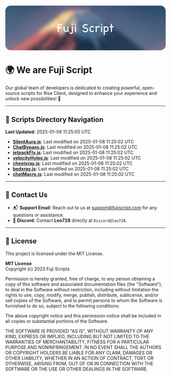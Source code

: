 ![Banner](.github/b.webp)

# 🌍 **We are Fuji Script**

Our global team of developers is dedicated to creating powerful, open-source scripts for Rise Client, designed to enhance your experience and unlock new possibilities! 🌟

---
<!-- SCRIPTS_NAVIGATION_START -->
## 📂 **Scripts Directory Navigation**

**Last Updated**: 2025-01-08 11:25:05 UTC

- **[SilentAura.js](scripts/SilentAura.js)**: Last modified on 2025-01-08 11:25:02 UTC
- **[ChatBypass.js](scripts/ChatBypass.js)**: Last modified on 2025-01-08 11:25:02 UTC
- **[jetpackFly.js](scripts/jetpackFly.js)**: Last modified on 2025-01-08 11:25:02 UTC
- **[velocityHylex.js](scripts/velocityHylex.js)**: Last modified on 2025-01-08 11:25:02 UTC
- **[chestxray.js](scripts/chestxray.js)**: Last modified on 2025-01-08 11:25:02 UTC
- **[bedxray.js](scripts/bedxray.js)**: Last modified on 2025-01-08 11:25:02 UTC
- **[chatMacro.js](scripts/chatMacro.js)**: Last modified on 2025-01-08 11:25:02 UTC

<!-- SCRIPTS_NAVIGATION_END -->

---

## 💬 **Contact Us**  
- 📬 **Support Email**: Reach out to us at [support@fujiscript.com](mailto:support@fujiscript.com) for any questions or assistance.  
- 💬 **Discord**: Contact **Leo728** directly at `Discord@leo728`.

---

## 📜 **License**

This project is licensed under the MIT License.  

**MIT License**  
Copyright (c) 2023 Fuji Scripts  

Permission is hereby granted, free of charge, to any person obtaining a copy of this software and associated documentation files (the "Software"), to deal in the Software without restriction, including without limitation the rights to use, copy, modify, merge, publish, distribute, sublicense, and/or sell copies of the Software, and to permit persons to whom the Software is furnished to do so, subject to the following conditions:  

The above copyright notice and this permission notice shall be included in all copies or substantial portions of the Software.  

THE SOFTWARE IS PROVIDED "AS IS", WITHOUT WARRANTY OF ANY KIND, EXPRESS OR IMPLIED, INCLUDING BUT NOT LIMITED TO THE WARRANTIES OF MERCHANTABILITY, FITNESS FOR A PARTICULAR PURPOSE AND NONINFRINGEMENT. IN NO EVENT SHALL THE AUTHORS OR COPYRIGHT HOLDERS BE LIABLE FOR ANY CLAIM, DAMAGES OR OTHER LIABILITY, WHETHER IN AN ACTION OF CONTRACT, TORT OR OTHERWISE, ARISING FROM, OUT OF OR IN CONNECTION WITH THE SOFTWARE OR THE USE OR OTHER DEALINGS IN THE SOFTWARE.  
